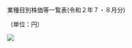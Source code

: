 業種目別株価等一覧表(令和２年７・８月分)

（単位：円）

![](https://www.nta.go.jp/tmp/e91ade8f-d5e4-4734-9b67-c57f5a5e4e95/images/cbb481802e35438386485170dc916f46278c737a085dd47340f844af6a73b82f.jpg)